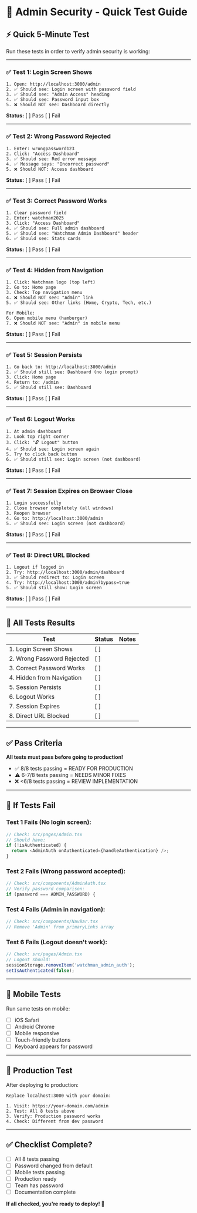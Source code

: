 # 🧪 Admin Security - Quick Test Guide

## ⚡ Quick 5-Minute Test

Run these tests in order to verify admin security is working:

---

### ✅ Test 1: Login Screen Shows
```
1. Open: http://localhost:3000/admin
2. ✅ Should see: Login screen with password field
3. ✅ Should see: "Admin Access" heading
4. ✅ Should see: Password input box
5. ❌ Should NOT see: Dashboard directly
```
**Status:** [ ] Pass [ ] Fail

---

### ✅ Test 2: Wrong Password Rejected
```
1. Enter: wrongpassword123
2. Click: "Access Dashboard"
3. ✅ Should see: Red error message
4. ✅ Message says: "Incorrect password"
5. ❌ Should NOT: Access dashboard
```
**Status:** [ ] Pass [ ] Fail

---

### ✅ Test 3: Correct Password Works
```
1. Clear password field
2. Enter: watchman2025
3. Click: "Access Dashboard"
4. ✅ Should see: Full admin dashboard
5. ✅ Should see: "Watchman Admin Dashboard" header
6. ✅ Should see: Stats cards
```
**Status:** [ ] Pass [ ] Fail

---

### ✅ Test 4: Hidden from Navigation
```
1. Click: Watchman logo (top left)
2. Go to: Home page
3. Check: Top navigation menu
4. ❌ Should NOT see: "Admin" link
5. ✅ Should see: Other links (Home, Crypto, Tech, etc.)

For Mobile:
6. Open mobile menu (hamburger)
7. ❌ Should NOT see: "Admin" in mobile menu
```
**Status:** [ ] Pass [ ] Fail

---

### ✅ Test 5: Session Persists
```
1. Go back to: http://localhost:3000/admin
2. ✅ Should still see: Dashboard (no login prompt)
3. Click: Home page
4. Return to: /admin
5. ✅ Should still see: Dashboard
```
**Status:** [ ] Pass [ ] Fail

---

### ✅ Test 6: Logout Works
```
1. At admin dashboard
2. Look top right corner
3. Click: "🔓 Logout" button
4. ✅ Should see: Login screen again
5. Try to click back button
6. ✅ Should still see: Login screen (not dashboard)
```
**Status:** [ ] Pass [ ] Fail

---

### ✅ Test 7: Session Expires on Browser Close
```
1. Login successfully
2. Close browser completely (all windows)
3. Reopen browser
4. Go to: http://localhost:3000/admin
5. ✅ Should see: Login screen (not dashboard)
```
**Status:** [ ] Pass [ ] Fail

---

### ✅ Test 8: Direct URL Blocked
```
1. Logout if logged in
2. Try: http://localhost:3000/admin/dashboard
3. ✅ Should redirect to: Login screen
4. Try: http://localhost:3000/admin?bypass=true
5. ✅ Should still show: Login screen
```
**Status:** [ ] Pass [ ] Fail

---

## 🎯 All Tests Results

| Test | Status | Notes |
|------|--------|-------|
| 1. Login Screen Shows | [ ] | |
| 2. Wrong Password Rejected | [ ] | |
| 3. Correct Password Works | [ ] | |
| 4. Hidden from Navigation | [ ] | |
| 5. Session Persists | [ ] | |
| 6. Logout Works | [ ] | |
| 7. Session Expires | [ ] | |
| 8. Direct URL Blocked | [ ] | |

---

## ✅ Pass Criteria

**All tests must pass before going to production!**

- ✅ 8/8 tests passing = READY FOR PRODUCTION
- ⚠️ 6-7/8 tests passing = NEEDS MINOR FIXES
- ❌ <6/8 tests passing = REVIEW IMPLEMENTATION

---

## 🔧 If Tests Fail

### Test 1 Fails (No login screen):
```typescript
// Check: src/pages/Admin.tsx
// Should have:
if (!isAuthenticated) {
  return <AdminAuth onAuthenticated={handleAuthentication} />;
}
```

### Test 2 Fails (Wrong password accepted):
```typescript
// Check: src/components/AdminAuth.tsx
// Verify password comparison:
if (password === ADMIN_PASSWORD) {
```

### Test 4 Fails (Admin in navigation):
```typescript
// Check: src/components/NavBar.tsx
// Remove 'Admin' from primaryLinks array
```

### Test 6 Fails (Logout doesn't work):
```typescript
// Check: src/pages/Admin.tsx
// Logout should:
sessionStorage.removeItem('watchman_admin_auth');
setIsAuthenticated(false);
```

---

## 📱 Mobile Tests

Run same tests on mobile:
- [ ] iOS Safari
- [ ] Android Chrome
- [ ] Mobile responsive
- [ ] Touch-friendly buttons
- [ ] Keyboard appears for password

---

## 🚀 Production Test

After deploying to production:

```
Replace localhost:3000 with your domain:

1. Visit: https://your-domain.com/admin
2. Test: All 8 tests above
3. Verify: Production password works
4. Check: Different from dev password
```

---

## ✅ Checklist Complete?

- [ ] All 8 tests passing
- [ ] Password changed from default
- [ ] Mobile tests passing
- [ ] Production ready
- [ ] Team has password
- [ ] Documentation complete

**If all checked, you're ready to deploy! 🚀**
